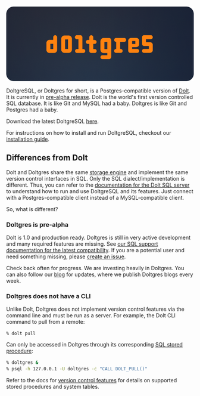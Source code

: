 ![](../.gitbook/assets/doltgres-preview.png)

DoltgreSQL, or Doltgres for short, is a Postgres-compatible version of [Dolt](https://www.doltdb.com). It is currently in [pre-alpha release](#doltgres-is-pre-alpha). Dolt is the world's first version controlled SQL database. It is like Git and MySQL had a baby. Doltgres is like Git and Postgres had a baby.

Download the latest DoltgreSQL [here](https://github.com/dolthub/doltgresql/releases/latest).

For instructions on how to install and run DoltgreSQL, checkout our [installation guide](./installation.md).

## Differences from Dolt

Dolt and Doltgres share the same [storage engine](https://docs.dolthub.com/architecture/storage-engine) and implement the same version control interfaces in SQL. Only the SQL dialect/implementation is different. Thus, you can refer to the [documentation for the Dolt SQL server](https://docs.dolthub.com/sql-reference/server) to understand how to run and use DoltgreSQL and its features. Just connect with a Postgres-compatible client instead of a MySQL-compatible client.

So, what is different?

### Doltgres is pre-alpha

Dolt is 1.0 and production ready. Doltgres is still in very active development and many required features are missing. See [our SQL support documentation for the latest compatibility](../reference/sql-support/README.md). If you are a potential user and need something missing, please [create an issue](https://github.com/dolthub/doltgresql/issues).

Check back often for progress. We are investing heavily in Doltgres. You can also follow our [blog](?q=doltgres) for updates, where we publish Doltgres blogs every week.

### Doltgres does not have a CLI

Unlike Dolt, Doltgres does not implement version control features via the command line and must be
run as a server. For example, the Dolt CLI command to pull from a remote:

```
% dolt pull
```

Can only be accessed in Doltgres through its corresponding [SQL stored
procedure](https://docs.dolthub.com/sql-reference/version-control/dolt-sql-procedures):

```bash
% doltgres &
% psql -h 127.0.0.1 -U doltgres -c "CALL DOLT_PULL()"
```

Refer to the docs for [version control features](https://docs.dolthub.com/sql-reference/version-control/dolt-sql-procedures) for details on supported stored procedures and system tables.
